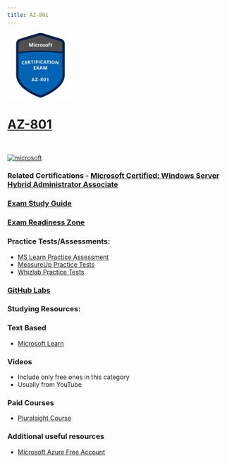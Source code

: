 ```yaml
---
title: AZ-801
---
```


<img src="/Images/certs/az-801.png" width="150" height="150">

# [AZ-801](https://learn.microsoft.com/certifications/exams/az-801)
<br>

<a href='https://learn.microsoft.com/en-us/certifications/browse/?type=role-based&levels=intermediate' target="_blank"><img alt='microsoft' src='https://img.shields.io/badge/associate-100000?style=for-the-badge&logo=microsoft&logoColor=white&labelColor=0078D4&color=212221'/></a> 

### Related Certifications - [Microsoft Certified: Windows Server Hybrid Administrator Associate](https://learn.microsoft.com/en-us/certifications/windows-server-hybrid-administrator)

### [Exam Study Guide](https://aka.ms/az801-studyguide)
### [Exam Readiness Zone](https://learn.microsoft.com/en-us/shows/exam-readiness-zone/preparing-for-az-801-secure-windows-servers-on-premises-and-hybrid-infrastructures-segment-1-of-5/)

### Practice Tests/Assessments:
- [MS Learn Practice Assessment](https://learn.microsoft.com/certifications/exams/az-801/practice/assessment?assessment-type=practice&assessmentId=68)
- [MeasureUp Practice Tests](https://www.measureup.com/microsoft-practice-test-az-801-configuring-windows-server-hybrid-advanced-services.html)
- [Whizlab Practice Tests](https://www.whizlabs.com/az-801-configuring-windows-server-hybrid-advanced-services/)

### [GitHub Labs](https://aka.ms/az801labs)

### Studying Resources:

### Text Based
- [Microsoft Learn](https://learn.microsoft.com/certifications/exams/az-801)
### Videos
- Include only free ones in this category
- Usually from YouTube
### Paid Courses
- [Pluralsight Course](https://www.pluralsight.com/paths/administering-windows-server-hybrid-advanced-services-az-801)
### Additional useful resources
- [Microsoft Azure Free Account](https://azure.microsoft.com/en-us/offers/ms-azr-0044p)
